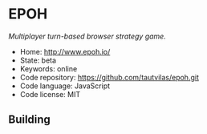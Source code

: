 # EPOH

_Multiplayer turn-based browser strategy game._

- Home: http://www.epoh.io/
- State: beta
- Keywords: online
- Code repository: https://github.com/tautvilas/epoh.git
- Code language: JavaScript
- Code license: MIT

## Building

